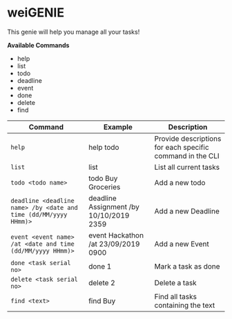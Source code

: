 # weiGENIE

This genie will help you manage all your tasks!

**Available Commands**

* help
* list
* todo
* deadline
* event
* done
* delete
* find

Command | Example |  Description
---------------|---------------|---------------
`help` | help todo | Provide descriptions for each specific command in the CLI
`list` | list | List all current tasks
`todo <todo name>` | todo Buy Groceries | Add a new todo
`deadline <deadline name> /by <date and time (dd/MM/yyyy HHmm)>` | deadline Assignment /by 10/10/2019 2359 | Add a new Deadline
`event <event name> /at <date and time (dd/MM/yyyy HHmm)>` | event Hackathon /at 23/09/2019 0900 | Add a new Event
`done <task serial no>` | done 1 | Mark a task as done
`delete <task serial no>` | delete 2 | Delete a task
`find <text>` | find Buy | Find all tasks containing the text
